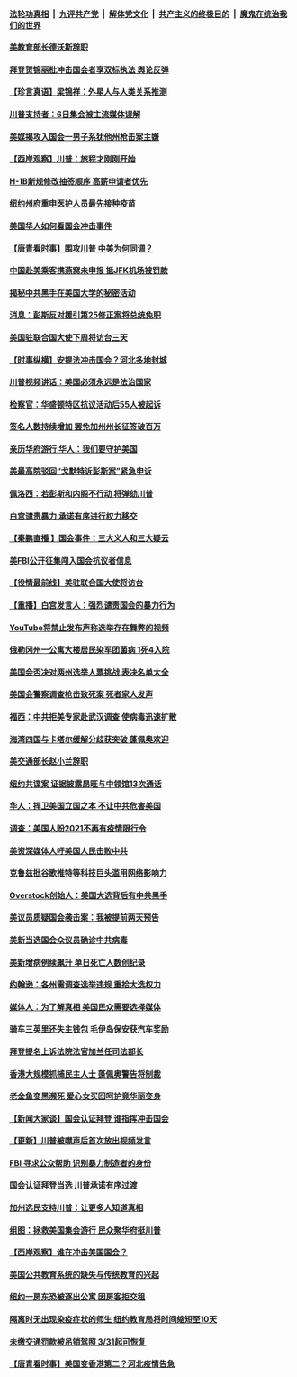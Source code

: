 ####  [法轮功真相](../../../../basic/blob/master/README.md?t=01082231) &nbsp;|&nbsp; [九评共产党](../../../../9ping.md/blob/master/README.md?t=01082231) &nbsp;|&nbsp; [解体党文化](../../../../jtdwh.md/blob/master/README.md?t=01082231)  &nbsp;|&nbsp; [共产主义的终极目的](../../../../gczydzjmd.md/blob/master/README.md?t=01082231) &nbsp;|&nbsp; [魔鬼在统治我们的世界](../../../../mgztzwmdsj.md/blob/master/README.md?t=01082231) 

#### [美教育部长德沃斯辞职](../pages/nsc412/n12675868.md?t=01082231) 

#### [拜登贺锦丽批冲击国会者享双标执法 舆论反弹](../pages/nsc412/n12675609.md?t=01082231) 

#### [【珍言真语】梁锦祥：外星人与人类关系推测](../pages/nsc412/n12675356.md?t=01082231) 

#### [川普支持者：6日集会被主流媒体误解](../pages/nsc412/n12675320.md?t=01082231) 

#### [美媒揭攻入国会一男子系犹他州枪击案主嫌](../pages/nsc412/n12674445.md?t=01082231) 

#### [【西岸观察】川普：旅程才刚刚开始](../pages/nsc412/n12674974.md?t=01082231) 

#### [H-1B新规修改抽签顺序  高薪申请者优先](../pages/nsc412/n12674959.md?t=01082231) 

#### [纽约州府重申医护人员最先接种疫苗](../pages/nsc412/n12674882.md?t=01082231) 

#### [美国华人如何看国会冲击事件](../pages/nsc412/n12674836.md?t=01082231) 

#### [【唐青看时事】围攻川普 中美为何同调？](../pages/nsc412/n12674856.md?t=01082231) 

#### [中国赴美乘客携燕窝未申报 抵JFK机场被罚款](../pages/nsc412/n12674308.md?t=01082231) 

#### [揭秘中共黑手在美国大学的秘密活动](../pages/nsc412/n12674757.md?t=01082231) 

#### [消息：彭斯反对援引第25修正案将总统免职](../pages/nsc412/n12674683.md?t=01082231) 

#### [美国驻联合国大使下周将访台三天](../pages/nsc412/n12674713.md?t=01082231) 

#### [【时事纵横】安提法冲击国会？河北多地封城](../pages/nsc412/n12674454.md?t=01082231) 

#### [川普视频讲话：美国必须永远是法治国家](../pages/nsc412/n12674534.md?t=01082231) 

#### [检察官：华盛顿特区抗议活动后55人被起诉](../pages/nsc412/n12674278.md?t=01082231) 

#### [签名人数持续增加 罢免加州州长征签破百万](../pages/nsc412/n12674547.md?t=01082231) 

#### [亲历华府游行 华人：我们要守护美国](../pages/nsc412/n12674458.md?t=01082231) 

#### [美最高院驳回“戈默特诉彭斯案”紧急申诉](../pages/nsc412/n12674403.md?t=01082231) 

#### [佩洛西：若彭斯和内阁不行动 将弹劾川普](../pages/nsc412/n12674368.md?t=01082231) 

#### [白宫谴责暴力 承诺有序进行权力移交](../pages/nsc412/n12674378.md?t=01082231) 

#### [【秦鹏直播 】国会事件：三大义人和三大疑云](../pages/nsc412/n12674357.md?t=01082231) 

#### [美FBI公开征集闯入国会抗议者信息](../pages/nsc412/n12674150.md?t=01082231) 

#### [【役情最前线】美驻联合国大使将访台](../pages/nsc412/n12674068.md?t=01082231) 

#### [【重播】白宫发言人：强烈谴责国会的暴力行为](../pages/nsc412/n12674280.md?t=01082231) 

#### [YouTube将禁止发布声称选举存在舞弊的视频](../pages/nsc412/n12674264.md?t=01082231) 

#### [俄勒冈州一公寓大楼居民染军团菌病 1死4入院](../pages/nsc412/n12674263.md?t=01082231) 

#### [美国会否决对两州选举人票挑战 表决名单大全](../pages/nsc412/n12674141.md?t=01082231) 

#### [美国会警察调查枪击致死案 死者家人发声](../pages/nsc412/n12674201.md?t=01082231) 

#### [福西：中共拒美专家赴武汉调查 使病毒迅速扩散](../pages/nsc412/n12673909.md?t=01082231) 

#### [海湾四国与卡塔尔缓解分歧获突破 蓬佩奥欢迎](../pages/nsc412/n12674039.md?t=01082231) 

#### [美交通部长赵小兰辞职](../pages/nsc412/n12674038.md?t=01082231) 

#### [纽约共谍案 证据披露昂旺与中领馆13次通话](../pages/nsc412/n12672560.md?t=01082231) 

#### [华人：捍卫美国立国之本 不让中共危害美国](../pages/nsc412/n12672081.md?t=01082231) 

#### [调查：美国人盼2021不再有疫情限行令](../pages/nsc412/n12673996.md?t=01082231) 

#### [美资深媒体人吁美国人民击败中共](../pages/nsc412/n12671981.md?t=01082231) 

#### [克鲁兹批谷歌推特等科技巨头滥用网络影响力](../pages/nsc412/n12669757.md?t=01082231) 

#### [Overstock创始人：美国大选背后有中共黑手](../pages/nsc412/n12673786.md?t=01082231) 

#### [美议员质疑国会袭击案：我被提前两天预告](../pages/nsc412/n12673857.md?t=01082231) 

#### [美新当选国会众议员确诊中共病毒](../pages/nsc412/n12673823.md?t=01082231) 

#### [美新增病例续飙升 单日死亡人数创纪录](../pages/nsc412/n12673775.md?t=01082231) 

#### [约翰逊：各州需调查选举违规 重拾大选权力](../pages/nsc412/n12673691.md?t=01082231) 

#### [媒体人：为了解真相 美国民众需要选择媒体](../pages/nsc412/n12672058.md?t=01082231) 

#### [骑车三英里还失主钱包 毛伊岛保安获汽车奖励](../pages/nsc412/n12673386.md?t=01082231) 

#### [拜登提名上诉法院法官加兰任司法部长](../pages/nsc412/n12673721.md?t=01082231) 

#### [香港大规模抓捕民主人士 蓬佩奥警告将制裁](../pages/nsc412/n12673443.md?t=01082231) 

#### [老金鱼变黑濒死 爱心女买回呵护竟华丽变身](../pages/nsc412/n12673072.md?t=01082231) 

#### [【新闻大家谈】国会认证拜登 谁指挥冲击国会](../pages/nsc412/n12673461.md?t=01082231) 

#### [【更新】川普被噤声后首次放出视频发言](../pages/nsc412/n12671553.md?t=01082231) 

#### [FBI 寻求公众帮助 识别暴力制造者的身份](../pages/nsc412/n12673390.md?t=01082231) 

#### [国会认证拜登当选 川普承诺有序过渡](../pages/nsc412/n12673189.md?t=01082231) 

#### [加州选民支持川普：让更多人知道真相](../pages/nsc412/n12672857.md?t=01082231) 

#### [组图：拯救美国集会游行 民众聚华府挺川普](../pages/nsc412/n12672802.md?t=01082231) 

#### [【西岸观察】谁在冲击美国国会？](../pages/nsc412/n12672731.md?t=01082231) 

#### [美国公共教育系统的缺失与传统教育的兴起](../pages/nsc412/n12672408.md?t=01082231) 

#### [纽约一房东恐被逐出公寓 因房客拒交租](../pages/nsc412/n12672457.md?t=01082231) 

#### [隔离时无出现染疫症状的师生  纽约教育局将时间缩短至10天](../pages/nsc412/n12672572.md?t=01082231) 

#### [未缴交通罚款被吊销驾照 3/31起可恢复](../pages/nsc412/n12672587.md?t=01082231) 

#### [【唐青看时事】美国变香港第二？河北疫情告急](../pages/nsc412/n12672107.md?t=01082231) 

